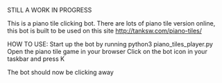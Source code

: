 STILL A WORK IN PROGRESS

This is a piano tile clicking bot.
There are lots of piano tile version online, this bot is built to be used on this site http://tanksw.com/piano-tiles/


HOW TO USE:
Start up the bot by running python3 piano_tiles_player.py
Open the piano tile game in your browser
Click on the bot icon in your taskbar and press K

The bot should now be clicking away